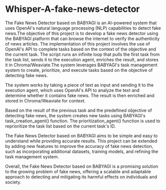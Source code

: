 # Whisper-A-fake-news-detector
The Fake News Detector based on BABYAGI is an AI-powered system that uses OpenAI's natural language processing (NLP) capabilities to detect fake news.The objective of this project is to develop a fake news detector using the BABYAGI platform that can browse the internet to verify the authenticity of news articles. The implementation of this project involves the use of OpenAI's API to complete tasks based on the context of the objective and the current task. The script runs an infinite loop that pulls the first task from the task list, sends it to the execution agent, enriches the result, and stores it in Chroma/Weaviate.The system leverages BABYAGI's task management system to create, prioritize, and execute tasks based on the objective of detecting fake news.

The system works by taking a piece of text as input and sending it to the execution agent, which uses OpenAI's API to analyze the text and determine whether it contains fake news. The result is then enriched and stored in Chroma/Weaviate for context.

Based on the result of the previous task and the predefined objective of detecting fake news, the system creates new tasks using BABYAGI's task_creation_agent() function. The prioritization_agent() function is used to reprioritize the task list based on the current task's ID.

The Fake News Detector based on BABYAGI aims to be simple and easy to understand while providing accurate results. This project can be extended by adding new features to improve the accuracy of fake news detection, such as incorporating additional datasets, training models, and refining the task management system.

Overall, the Fake News Detector based on BABYAGI is a promising solution to the growing problem of fake news, offering a scalable and adaptable approach to detecting and mitigating its harmful effects on individuals and society.
